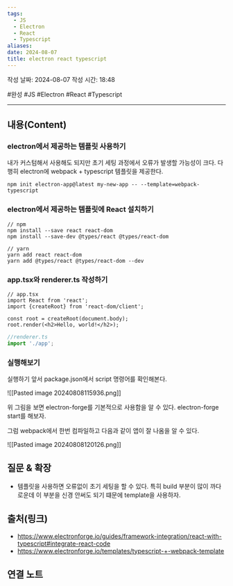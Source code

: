 ```yaml
---
tags:
  - JS
  - Electron
  - React
  - Typescript
aliases: 
date: 2024-08-07
title: electron react typescript
---
```

작성 날짜: 2024-08-07
작성 시간: 18:48

#완성 #JS #Electron #React #Typescript 

----
## 내용(Content)

### electron에서 제공하는 템플릿 사용하기

내가 커스텀해서 사용해도 되지만 초기 세팅 과정에서 오류가 발생할 가능성이 크다. 다행히 electron에 webpack + typescript 템플릿을 제공한다.

```shell
npm init electron-app@latest my-new-app -- --template=webpack-typescript
```


### electron에서 제공하는 템플릿에 React 설치하기

```shell
// npm
npm install --save react react-dom
npm install --save-dev @types/react @types/react-dom

// yarn
yarn add react react-dom
yarn add @types/react @types/react-dom --dev
```


### app.tsx와 renderer.ts 작성하기

```tsx
// app.tsx
import React from 'react';
import {createRoot} from 'react-dom/client';

const root = createRoot(document.body);
root.render(<h2>Hello, world!</h2>);
```

```ts
//renderer.ts
import './app';
```

### 실행해보기

실행하기 앞서 package.json에서 script 명령어를 확인해본다.

![[Pasted image 20240808115936.png]]

위 그림을 보면 electron-forge를 기본적으로 사용함을 알 수 있다. electron-forge start를 해보자.

그럼 webpack에서 한번 컴파일하고 다음과 같이 앱이 잘 나옴을 알 수 있다.

![[Pasted image 20240808120126.png]]


## 질문 & 확장

- 템플릿을 사용하면 오류없이 초기 세팅을 할 수 있다. 특히 build 부분이 많이 까다로운데 이 부분을 신경 안써도 되기 떄문에 template을 사용하자.

## 출처(링크)

- https://www.electronforge.io/guides/framework-integration/react-with-typescript#integrate-react-code
- https://www.electronforge.io/templates/typescript-+-webpack-template

## 연결 노트

